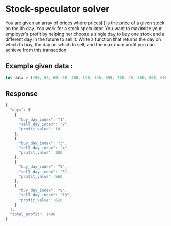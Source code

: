 # Stock-speculator solver
You are given an array of prices where prices[i] is the price of a given stock on the ith day.
You work for a stock speculator. You want to maximize your employer's profit by helping her choose a single day to buy one stock and a different day in the future to sell it.
Write a function that returns the day on which to buy, the day on which to sell, and the maximum profit you can achieve from this transaction.

## Example given data :
``` javascript
let data = [190, 59, 69, 60, 360, 140, 535, 695, 700, 40, 500, 590, 600, 650]
```
## Response 
``` javascript
{
  "days": [
    {
      "buy_day_index": "1",
      "sell_day_index": "2",
      "profit_value": 10
    },
    {
      "buy_day_index": "3",
      "sell_day_index": "4",
      "profit_value": 300
    },
    {
      "buy_day_index": "5",
      "sell_day_index": "8",
      "profit_value": 560
    },
    {
      "buy_day_index": "9",
      "sell_day_index": "13",
      "profit_value": 610
    }
  ],
  "total_profit": 1480
}
```
